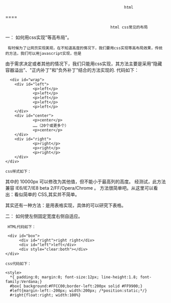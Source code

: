                                                         html
====

                                                  html css常见的布局
一： 如何用css实现"等高布局"。
     
     有时候为了让网页实现美观，在不知道高度的情况下，我们要用css实现等高布局效果，传统的方法，我们可以用javascript实现，但是
  由于需求决定或者其他的情况下，我们只能用css实现，其方法主要是采用“隐藏容器溢出”、"正内补丁"和"负外补丁"结合的方法实现的.
  代码如下：
  
      <div id="wrap">
        <div id="left">
                <p>left</p>
                <p>left</p>
                <p>left</p>
                <p>left</p>
                <p>left</p>
        </div>
        <div id="center">
                <p>center</p>
                ……（20个或更多个）
                <p>center</p>
        </div>
        <div id="right">
                <p>right</p>
                <p>right</p>
                <p>right</p>
        </div>
    </div>
    
    css样式如下：
    
<style>
	* {
        margin:0;
        padding:0;
  }
  #wrap {
          overflow:hidden;
          width:1000px;
          margin:0 auto;
  }
  #left, #center, #right {
          margin-bottom:-10000px;
          padding-bottom:10000px;
  }
  #left {
          float:left;
          width:250px;
          background:#00FFFF;
  }
  #center {
          float:left;
          width:500px;
          background:#FF0000;
  }
  #right {
          float:right;
          width:250px;
          background:#00FF00;
  }
</style>

其中的 10000px 可以修改为其他值，但不能小于最高列的高度。 经测试，此方法兼容 IE6/IE7/IE8 beta 2/FF/Opera/Chrome 。 
方法很简单吧。从这里可以看出：看似简单的 CSS,其实并不简单。

  其实还有一种方法：是用表格实现，具体的可以研究下表格。
  

二： 如何使左侧固定宽度右侧自适应。
     
     HTML代码如下：
     
     <div id="box">
	      <div id="right">right right</div>
	      <div id="left">left</div>
	      <div style="clear:both"></div>
    </div> 
    
    css代码如下：
    
    <style>
      *{ padding:0; margin:0; font-size:12px; line-height:1.8; font-family:Verdana;}
      #box{ background:#FFCC00;border-left:200px solid #FF9900;}
      #left{margin-left:-200px; width:200px; /*position:static;*/}
      #right{float:right; width:100%}
   </style> 
